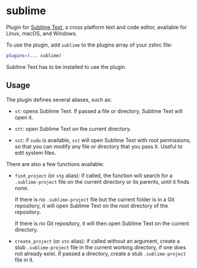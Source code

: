 # sublime

Plugin for [Sublime Text](https://www.sublimetext.com/), a cross platform text and code editor, available for Linux,
macOS, and Windows.

To use the plugin, add `sublime` to the plugins array of your zshrc file:

```zsh
plugins=(... sublime)
```

Sublime Text has to be installed to use the plugin.

## Usage

The plugin defines several aliases, such as:

- `st`: opens Sublime Text. If passed a file or directory, Sublime Text will open it.

- `stt`: open Sublime Text on the current directory.

- `sst`: if `sudo` is available, `sst` will open Sublime Text with root permissions, so that you can modify any file or
  directory that you pass it. Useful to edit system files.

There are also a few functions available:

- `find_project` (or `stp` alias): if called, the function will search for a `.sublime-project` file on the current
  directory or its parents, until it finds none.

  If there is no `.sublime-project` file but the current folder is in a Git repository, it will open Sublime Text on the
  root directory of the repository.

  If there is no Git repository, it will then open Sublime Text on the current directory.

- `create_project` (or `stn` alias): if called without an argument, create a stub `.sublime-project`
  file in the current working directory, if one does not already exist. If passed a directory, create a
  stub `.sublime-project` file in it.
